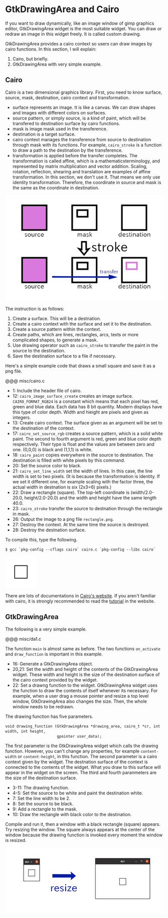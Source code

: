 # GtkDrawingArea and Cairo

If you want to draw dynamically, like an image window of gimp graphics editor, GtkDrawingArea widget is the most suitable widget.
You can draw or redraw an image in this widget freely.
It is called custom drawing.

GtkDrawingArea provides a cairo context so users can draw images by cairo functions.
In this section, I will explain:

1. Cairo, but briefly.
2. GtkDrawingArea with very simple example.

## Cairo

Cairo is a two dimensional graphics library.
First, you need to know surface, source, mask, destination, cairo context and transformation.

- surface represents an image.
It is like a canvas.
We can draw shapes and images with different colors on surfaces.
- source pattern, or simply source, is a kind of paint, which will be transfered to destination surface by cairo functions.
- mask is image mask used in the transference.
- destination is a target surface.
- cairo context manages the transference from source to destination through mask with its functions.
For example, `cairo_stroke` is a function to draw a path to the destination by the transference.
- transformation is applied before the transfer completes.
The transformation is called affine, which is a mathematicsterminology, and represented by matrix multiplication and vector addition.
Scaling, rotation, reflection, shearing and translation are examples of affine transformation.
In this section, we don't use it.
That means we only use identity transformation.
Therefore, the coordinate in source and mask is the same as the coordinate in destination.

![Stroke a rectangle](../image/cairo.png)

The instruction is as follows:

1. Create a surface.
This will be a destnation.
2. Create a cairo context with the surface and set it to the destination.
3. Create a source pattern within the context.
4. Create paths, which are lines, rectangles, arcs, texts or more complicated shapes, to generate a mask.
5. Use drawing operator such as `cairo_stroke` to transfer the paint in the source to the destination.
6. Save the destination surface to a file if necessary.

Here's a simple example code that draws a small square and save it as a png file.

@@@ misc/cairo.c

- 1: Include the header file of cairo.
- 12: `cairo_image_surface_create` creates an image surface.
`CAIRO_FORMAT_RGB24` is a constant which means that each pixel has red, green and blue data.
Each data has 8 bit quantity.
Modern displays have this type of color depth.
Width and hieight are pixels and given as integers.
- 13: Create cairo context.
The surface given as an argument will be set to the destination of the context.
- 17: `cairo_set_source_rgb` creates a source pattern, which is a solid white paint.
The second to fourth argument is red, green and blue color depth respectively.
Their type is float and the values are between zero and one.
(0,0,0) is black and (1,1,1) is white.
- 18: `cairo_paint` copies everywhere in the source to destination.
The destination is filled with white pixels by this command.
- 20: Set the source color to black.
- 21: `cairo_set_line_width` set the width of lines.
In this case, the line width is set to two pixels.
(It is because the transformation is identity.
If we set it different one, for example scaling with the factor three, the actual width in destnation is six (2x3=6) pixels.)
- 22: Draw a rectangle (square).
The top-left coordinate is (width/2.0-20.0, height/2.0-20.0) and the width and height have the same length 40.0.
- 23: `cairo_stroke` transfer the source to destnation through the rectangle in mask.
- 26: Output the image to a png file `rectangle.png`.
- 27: Destroy the context. At the same time the source is destroyed.
- 28: Destroy the destnation surface.

To compile this, type the following.

    $ gcc `pkg-config --cflags cairo` cairo.c `pkg-config --libs cairo`

![rectangle.png](misc/rectangle.png)

There are lots of documentations in [Cairo's website](https://www.cairographics.org/).
If you aren't familiar with cairo, it is strongly recommended to read the [tutorial](https://www.cairographics.org/tutorial/) in the website.

## GtkDrawingArea

The following is a very simple example.

@@@ misc/da1.c

The function `main` is almost same as before.
The two functions `on_activate` and `draw_function` is important in this example.

- 16: Generate a GtkDrawingArea object.
- 20,21: Set the width and height of the contents of the GtkDrawingArea widget.
These width and height is the size of the destination surface of the cairo context provided by the widget.
- 22: Set a drawng function to the widget.
GtkDrawingArea widget uses the function to draw the contents of itself whenever its necessary.
For example, when a user drag a mouse pointer and resize a top level window, GtkDrawingArea also changes the size.
Then, the whole window needs to be redrawn.

The drawing function has five parameters.

    void drawing_function (GtkDrawingArea *drawing_area, cairo_t *cr, int width, int height,
                           gpointer user_data);

The first parameter is the GtkDrawingArea widget which calls the drawing function.
However, you can't change any properties, for example `content-width` or `content-height`, in this function.
The second parameter is a cairo context given by the widget.
The destnation surface of the context is connected to the contents of the widget.
What you draw to this surface will appear in the widget on the screen.
The third and fourth paranmeters are the size of the destination surface.

- 3-11: The drawing function.
- 4-5: Set the source to be white and paint the destination white.
- 7: Set the line width to be 2.
- 8: Set the source to be black.
- 9: Add a rectangle to the mask.
- 10: Draw the rectangle with black color to the destination.

Compile and run it, then a window with a black rectangle (square) appears.
Try resizing the window.
The square always appears at the center of the window because the drawing function is invoked every moment the window is resized.

![Square in the window](../image/da1.png)

